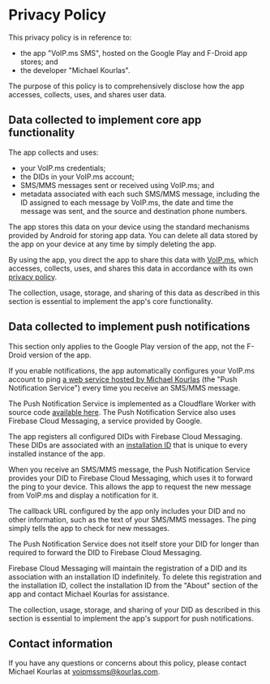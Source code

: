 # Privacy Policy

This privacy policy is in reference to:

* the app "VoIP.ms SMS", hosted on the Google Play and F-Droid app stores; and
* the developer "Michael Kourlas".

The purpose of this policy is to comprehensively disclose how the app accesses,
collects, uses, and shares user data.

## Data collected to implement core app functionality

The app collects and uses:

* your VoIP.ms credentials;
* the DIDs in your VoIP.ms account;
* SMS/MMS messages sent or received using VoIP.ms; and
* metadata associated with each such SMS/MMS message, including the ID
  assigned to each message by VoIP.ms, the date and time the message was sent,
  and the source and destination phone numbers.

The app stores this data on your device using the standard mechanisms provided
by Android for storing app data. You can delete all data stored by the app on
your device at any time by simply deleting the app.

By using the app, you direct the app to share this data with
[VoIP.ms](https://voip.ms/), which accesses, collects, uses, and shares this
data in accordance with its
own [privacy policy](https://voip.ms/privacy-policy).

The collection, usage, storage, and sharing of this data as described in this
section is essential to implement the app's core functionality.

## Data collected to implement push notifications

This section only applies to the Google Play version of the app, not the
F-Droid version of the app.

If you enable notifications, the app automatically configures your VoIP.ms
account to
ping [a web service hosted by Michael Kourlas](https://voipmssms-notify.kourlas.com)
(the "Push Notification Service") every time you receive an SMS/MMS message.

The Push Notification Service is implemented as a Cloudflare Worker with source
code [available here](https://github.com/michaelkourlas/voipms-sms-push-notifications).
The Push Notification Service also uses Firebase Cloud Messaging, a service
provided by Google.

The app registers all configured DIDs with Firebase Cloud Messaging. These DIDs
are associated with
an [installation ID](https://firebase.google.com/docs/projects/manage-installations)
that is unique to every installed instance of the app.

When you receive an SMS/MMS message, the Push Notification Service provides
your DID to Firebase Cloud Messaging, which uses it to forward the ping to your
device. This allows the app to request the new message from VoIP.ms and display
a notification for it.

The callback URL configured by the app only includes your DID and no other
information, such as the text of your SMS/MMS messages. The ping simply tells
the app to check for new messages.

The Push Notification Service does not itself store your DID for longer than
required to forward the DID to Firebase Cloud Messaging.

Firebase Cloud Messaging will maintain the registration of a DID and its
association with an installation ID indefinitely. To delete this registration
and the installation ID, collect the installation ID from the "About" section
of the app and contact Michael Kourlas for assistance.

The collection, usage, storage, and sharing of your DID as described in this
section is essential to implement the app's support for push notifications.

## Contact information

If you have any questions or concerns about this policy, please contact
Michael Kourlas at voipmssms@kourlas.com.